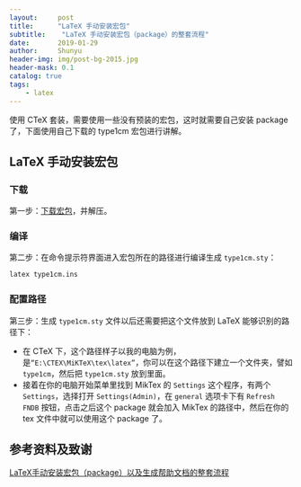 ```yaml
---
layout:     post
title:      "LaTeX 手动安装宏包"
subtitle:    "LaTeX 手动安装宏包（package）的整套流程"
date:       2019-01-29
author:     Shunyu
header-img: img/post-bg-2015.jpg
header-mask: 0.1
catalog: true
tags:
    - latex
---
```




使用 CTeX 套装，需要使用一些没有预装的宏包，这时就需要自己安装 package 了，下面使用自己下载的 type1cm 宏包进行讲解。



## LaTeX 手动安装宏包

### 下载

第一步：[下载宏包](https://www.ctan.org/pkg)，并解压。



### 编译

第二步：在命令提示符界面进入宏包所在的路径进行编译生成 `type1cm.sty`：

```bash
latex type1cm.ins
```



### 配置路径

第三步：生成 `type1cm.sty` 文件以后还需要把这个文件放到 LaTeX 能够识别的路径下：

- 在 CTeX 下，这个路径样子以我的电脑为例，是`“E:\CTEX\MiKTeX\tex\latex”`，你可以在这个路径下建立一个文件夹，譬如 `type1cm`，然后把 `type1cm.sty` 放到里面。
- 接着在你的电脑开始菜单里找到 MikTex 的 `Settings` 这个程序，有两个 `Settings`，选择打开 `Settings(Admin)`，在 `general` 选项卡下有 `Refresh FNDB` 按钮，点击之后这个 package 就会加入 MikTex 的路径中，然后在你的 tex 文件中就可以使用这个 package 了。



## 参考资料及致谢

[LaTeX手动安装宏包（package）以及生成帮助文档的整套流程](https://www.cnblogs.com/csucat/p/5142459.html)